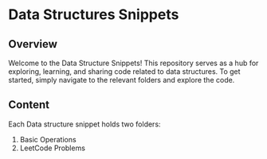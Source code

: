 # Data Structures Snippets

## Overview

Welcome to the Data Structure Snippets! This repository serves as a hub for exploring, learning, and sharing code related to data structures. To get started, simply navigate to the relevant folders and explore the code.

## Content

Each Data structure snippet holds two folders:
1. Basic Operations
2. LeetCode Problems

